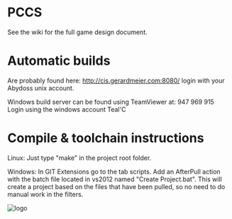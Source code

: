 PCCS
====

See the wiki for the full game design document.

Automatic builds
====
Are probably found here: http://cis.gerardmeier.com:8080/ login with your Abydoss unix account.  
  
Windows build server can be found using TeamViewer at: 947 969 915  
Login using the windows account Teal'C

Compile & toolchain instructions
====
Linux: Just type "make" in the project root folder.  
  
Windows: In GIT Extensions go to the tab scripts. Add an AfterPull action with the batch file located in vs2012 named "Create Project.bat".
This will create a project based on the files that have been pulled, so no need to do manual work in the filters.


![logo](https://raw.github.com/Gerjo/PCCS/master/game/artwork/exports/one_page_game_design.png?login=Gerjo&token=1476042ed39ad3b119670fdd3cbd74dd)